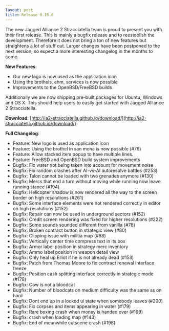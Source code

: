 ```yaml
---
layout: post
title: Release 0.15.0
---
```


The new Jagged Alliance 2 Stracciatella team is proud to present you with their
first release. This is mainly a bugfix release and to reestablish the development.
Therefore it does not bring a ton of new features but straightens a lot of
stuff out. Larger changes have been postponed to the next version, so expect a
more interesting changelog in the months to come.

__New Features__:
* Our new logo is now used as the application icon
* Using the brothels, ehm, services is now possible
* Improvements to the OpenBSD/FreeBSD builds

Additionally we are now shipping pre-built packages for Ubuntu, Windows and
OS X. This should help users to easily get started with Jagged Alliance 2
Stracciatella.

__Download__: [http://ja2-stracciatella.github.io/download/](http://ja2-stracciatella.github.io/download/)

__Full Changelog__:
* Feature: New logo is used as application icon
* Feature: Using the brothel in san mona is now possible (#76)
* Feature: Allow stacked item popup to have multiple lines.
* Feature: FreeBSD and OpenBSD build system improvements
* Bugfix: Fix water not being taken into account for movement noise
* Bugfix: Fix random crashes after AI-vs-AI autoresolve battles (#253)
* Bugfix: Talon cannot be loaded with two grenades anymore (#130)
* Bugfix: Mercs that end a turn without moving while running now leave running stance (#194)
* Bugfix: Helicopter shadow is now rendered all the way to the screen border on high resolutions (#261)
* Bugfix: Some interface elements were not rendered correctly in editor on high resolutions (#152)
* Bugfix: Repair can now be used in underground sectors (#152)
* Bugfix: Credit screen rendering was fixed for higher resolutions (#222)
* Bugfix: Some sounds sounded different from vanilla (#78)
* Bugfix: Broken contract button in strategic view (#80)
* Bugfix: Clipping issue with militia map (#88)
* Bugfix: Vertically center time compress text in its box
* Bugfix: Armor label position in strategy merc inventory
* Bugfix: Ammo label position in weapon detail view
* Bugfix: Only heal up Elliot if he is not already dead (#153)
* Bugfix: Patch from Thomas Moore to fix contract renewal interface freeze
* Bugfix: Position cash splitting interface correctly in strategic mode (#178)
* Bugfix: Cow is not a bloodcat
* Bugfix: Number of bloodcats on medium difficulty was the same as on hard
* Bugfix: Dont end up in a locked ui state when somebody leaves (#200)
* Bugfix: Fix corpses and items appearing in water (#179)
* Bugfix: Rare boxing crash when money is handed over (#199)
* Bugfix: crash when loading map (#143)
* Bugfix: End of meanwhile cutscene crash (#198)
